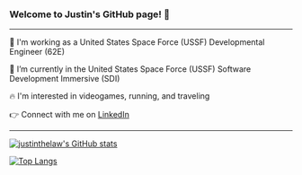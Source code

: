 ### Welcome to Justin's GitHub page! 👋

---

💼 I'm working as a United States Space Force (USSF) Developmental Engineer (62E)

🔭 I’m currently in the United States Space Force (USSF) Software Development Immersive (SDI)

🔥 I'm interested in videogames, running, and traveling

👉 Connect with me on [LinkedIn](https://www.linkedin.com/in/justinwingchunglaw/)

---

[![justinthelaw's GitHub stats](https://github-readme-stats.vercel.app/api?username=justinthelaw&count_private=true&show_icons=true&hide=stars,issues&theme=onedark)](https://github.com/anuraghazra/github-readme-stats)

[![Top Langs](https://github-readme-stats.vercel.app/api/top-langs/?username=justinthelaw&langs_count=6&layout=compact&theme=onedark&exclude_repo=annDigIC)](https://github.com/anuraghazra/github-readme-stats)


<!--
**justinthelaw/justinthelaw** is a ✨ _special_ ✨ repository because its `README.md` (this file) appears on your GitHub profile.
-->
